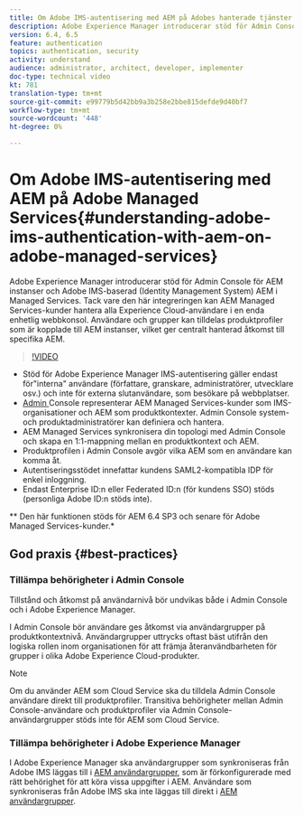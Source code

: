 ```yaml
---
title: Om Adobe IMS-autentisering med AEM på Adobes hanterade tjänster
description: Adobe Experience Manager introducerar stöd för Admin Console för AEM instanser och Adobe IMS-baserad (Identity Management System) AEM i Managed Services.   Tack vare den här integreringen kan AEM Managed Services-kunder hantera alla Experience Cloud-användare i en enda enhetlig webbkonsol. Användare och grupper kan tilldelas produktprofiler som är kopplade till AEM instanser, vilket ger centralt hanterad åtkomst till specifika AEM.
version: 6.4, 6.5
feature: authentication
topics: authentication, security
activity: understand
audience: administrator, architect, developer, implementer
doc-type: technical video
kt: 781
translation-type: tm+mt
source-git-commit: e99779b5d42bb9a3b258e2bbe815defde9d40bf7
workflow-type: tm+mt
source-wordcount: '448'
ht-degree: 0%

---
```



# Om Adobe IMS-autentisering med AEM på Adobe Managed Services{#understanding-adobe-ims-authentication-with-aem-on-adobe-managed-services}

Adobe Experience Manager introducerar stöd för Admin Console för AEM instanser och Adobe IMS-baserad (Identity Management System) AEM i Managed Services.   Tack vare den här integreringen kan AEM Managed Services-kunder hantera alla Experience Cloud-användare i en enda enhetlig webbkonsol. Användare och grupper kan tilldelas produktprofiler som är kopplade till AEM instanser, vilket ger centralt hanterad åtkomst till specifika AEM.

>[!VIDEO](https://video.tv.adobe.com/v/26170?quality=12&learn=on)

* Stöd för Adobe Experience Manager IMS-autentisering gäller endast för&quot;interna&quot; användare (författare, granskare, administratörer, utvecklare osv.) och inte för externa slutanvändare, som besökare på webbplatser.
* [Admin ](https://adminconsole.adobe.com/) Console representerar AEM Managed Services-kunder som IMS-organisationer och AEM som produktkontexter. Admin Console system- och produktadministratörer kan definiera och hantera.
* AEM Managed Services synkronisera din topologi med Admin Console och skapa en 1:1-mappning mellan en produktkontext och AEM.
* Produktprofilen i Admin Console avgör vilka AEM som en användare kan komma åt.
* Autentiseringsstödet innefattar kundens SAML2-kompatibla IDP för enkel inloggning.
* Endast Enterprise ID:n eller Federated ID:n (för kundens SSO) stöds (personliga Adobe ID:n stöds inte).

** Den här funktionen stöds för AEM 6.4 SP3 och senare för Adobe Managed Services-kunder.*

## God praxis {#best-practices}

### Tillämpa behörigheter i Admin Console

Tillstånd och åtkomst på användarnivå bör undvikas både i Admin Console och i Adobe Experience Manager.

I Admin Console bör användare ges åtkomst via användargrupper på produktkontextnivå. Användargrupper uttrycks oftast bäst utifrån den logiska rollen inom organisationen för att främja återanvändbarheten för grupper i olika Adobe Experience Cloud-produkter.

>[!NOTE]
>
> Om du använder AEM som Cloud Service ska du tilldela Admin Console användare direkt till produktprofiler. Transitiva behörigheter mellan Admin Console-användare och produktprofiler via Admin Console-användargrupper stöds inte för AEM som Cloud Service.

### Tillämpa behörigheter i Adobe Experience Manager

I Adobe Experience Manager ska användargrupper som synkroniseras från Adobe IMS läggas till i [AEM användargrupper](https://helpx.adobe.com/experience-manager/6-4/sites/administering/using/security.html), som är förkonfigurerade med rätt behörighet för att köra vissa uppgifter i AEM. Användare som synkroniseras från Adobe IMS ska inte läggas till direkt i [AEM användargrupper](https://helpx.adobe.com/experience-manager/6-4/sites/administering/using/security.html).
